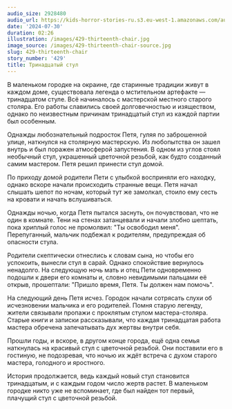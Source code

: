 ```yaml
---
audio_size: 2928480
audio_url: https://kids-horror-stories-ru.s3.eu-west-1.amazonaws.com/audio/429-thirteenth-chair.mp3
date: '2024-07-30'
duration: 02:26
illustration: /images/429-thirteenth-chair.jpg
image_source: /images/429-thirteenth-chair-source.jpg
slug: 429-thirteenth-chair
story_number: '429'
title: Тринадцатый стул
---
```


В маленьком городке на окраине, где старинные традиции живут в каждом доме, существовала легенда о мстительном артефакте — тринадцатом стуле. Всё начиналось с мастерской местного старого столяра. Его работы славились своей долговечностью и изяществом, однако по неизвестным причинам тринадцатый стул из каждой партии был особенным.

Однажды любознательный подросток Петя, гуляя по заброшенной улице, наткнулся на столярную мастерскую. Из любопытства он зашел внутрь и был поражен атмосферой запустения. В одном из углов стоял необычный стул, украшенный цветочной резьбой, как будто созданный самим мастером. Петя решил принести стул домой.

По приходу домой родители Пети с улыбкой восприняли его находку, однако вскоре начали происходить странные вещи. Петя начал слышать шепот по ночам, который тут же замолкал, стоило ему сесть на кровати и начать вслушиваться.

Однажды ночью, когда Петя пытался заснуть, он почувствовал, что не один в комнате. Тени на стенах затанцевали и начали злобно шептать, пока хриплый голос не промолвил: "Ты освободил меня". Перепуганный, мальчик подбежал к родителям, предупреждая об опасности стула.

Родители скептически отнеслись к словам сына, но чтобы его успокоить, вынесли стул в сарай. Однако спокойствие вернулось ненадолго. На следующую ночь мать и отец Пети одновременно подошли к двери его комнаты и, словно невидимыми пальцами её открыв, прошептали: "Пришло время, Петя. Ты должен нам помочь".

На следующий день Петя исчез. Городок начали сотрясать слухи об исчезновении мальчика и его родителей. Помня старую легенду, жители связывали пропажи с проклятым стулом мастера-столяра. Старые книги и записки рассказывали, что каждая тринадцатая работа мастера обречена запечатывать дух жертвы внутри себя.

Прошли годы, и вскоре, в другом конце города, ещё одна семья наткнулась на красивый стул с цветочной резьбой. Они поставили его в гостиную, не подозревая, что ночью их ждёт встреча с духом старого мастера, голодного и яростного.

История продолжается, ведь каждый новый стул становится тринадцатым, и с каждым годом число жертв растет. В маленьком городке никто уже не вспоминает, где был найден тот первый, плачущий стул с цветочной резьбой.